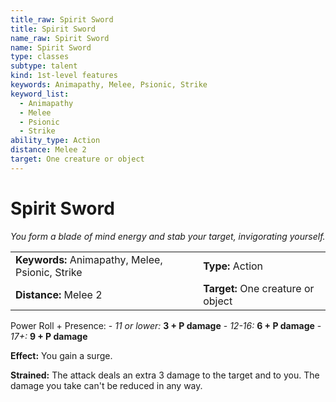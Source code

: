 ```yaml
---
title_raw: Spirit Sword
title: Spirit Sword
name_raw: Spirit Sword
name: Spirit Sword
type: classes
subtype: talent
kind: 1st-level features
keywords: Animapathy, Melee, Psionic, Strike
keyword_list:
  - Animapathy
  - Melee
  - Psionic
  - Strike
ability_type: Action
distance: Melee 2
target: One creature or object
---
```


# Spirit Sword

*You form a blade of mind energy and stab your target, invigorating yourself.*

|                                                  |                                    |
| :----------------------------------------------- | :--------------------------------- |
| **Keywords:** Animapathy, Melee, Psionic, Strike | **Type:** Action                   |
| **Distance:** Melee 2                            | **Target:** One creature or object |

Power Roll + Presence: - *11 or lower:* **3 + P damage** - *12-16:* **6 + P damage** - *17+:* **9 + P damage**

**Effect:** You gain a surge.

**Strained:** The attack deals an extra 3 damage to the target and to you. The damage you take can't be reduced in any way.
